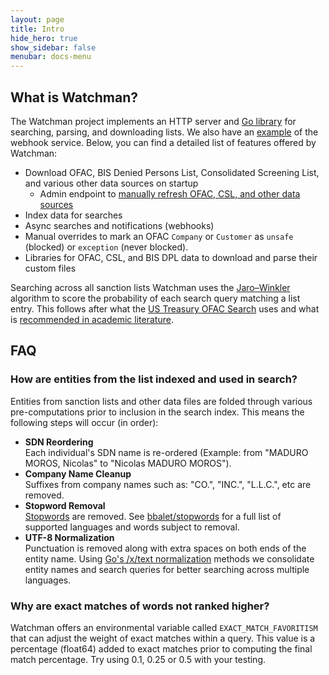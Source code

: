 ```yaml
---
layout: page
title: Intro
hide_hero: true
show_sidebar: false
menubar: docs-menu
---
```


## What is Watchman?

The Watchman project implements an HTTP server and [Go library](https://pkg.go.dev/github.com/moov-io/watchman) for searching, parsing, and downloading lists. We also have an [example](https://pkg.go.dev/github.com/moov-io/watchman/examples) of the webhook service. Below, you can find a detailed list of features offered by Watchman:

- Download OFAC, BIS Denied Persons List, Consolidated Screening List, and various other data sources on startup
  - Admin endpoint to [manually refresh OFAC, CSL, and other data sources](https://moov-io.github.io/watchman/runbook/#force-data-refresh)
- Index data for searches
- Async searches and notifications (webhooks)
- Manual overrides to mark an OFAC `Company` or `Customer` as `unsafe` (blocked) or `exception` (never blocked).
- Libraries for OFAC, CSL, and BIS DPL data to download and parse their custom files

Searching across all sanction lists Watchman uses the [Jaro–Winkler](https://en.wikipedia.org/wiki/Jaro%E2%80%93Winkler_distance) algorithm to score the probability of each search query matching a list entry. This follows after what the [US Treasury OFAC Search](https://ofac.treasury.gov/faqs/892) uses and what is [recommended in academic literature](https://www.wseas.org/multimedia/journals/computers/2015/a965705-699.pdf).

## FAQ

### How are entities from the list indexed and used in search?

<p>
    Entities from sanction lists and other data files are folded through various pre-computations prior to inclusion in the search index.
    This means the following steps will occur (in order):
    <ul>
        <li>
            <strong>SDN Reordering</strong><br />
            Each individual's SDN name is re-ordered (Example: from "MADURO MOROS, Nicolas" to "Nicolas MADURO MOROS").
        </li>
        <li>
            <strong>Company Name Cleanup</strong><br />
            Suffixes from company names such as: "CO.", "INC.", "L.L.C.", etc are removed.
        </li>
        <li>
            <strong>Stopword Removal</strong><br />
            <a href="https://en.wikipedia.org/wiki/Stop_words">Stopwords</a> are removed. See <a href="https://github.com/bbalet/stopwords">bbalet/stopwords</a> for a full list of supported languages and words subject to removal.
        </li>
        <li>
            <strong>UTF-8 Normalization</strong><br />
            Punctuation is removed along with extra spaces on both ends of the entity name.
            Using <a href="https://godoc.org/golang.org/x/text/unicode/norm#Form">Go's /x/text normalization</a> methods we consolidate entity names and search queries for better searching across multiple languages.
        </li>
    </ul>
</p>

### Why are exact matches of words not ranked higher?

Watchman offers an environmental variable called `EXACT_MATCH_FAVORITISM` that can adjust the weight of exact matches within a query. This value is a percentage (float64) added to exact matches prior to computing the final match percentage. Try using 0.1, 0.25 or 0.5 with your testing.
